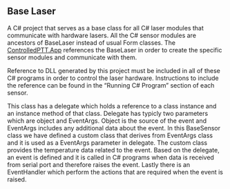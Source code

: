 
## Base Laser

A C# project that serves as a base class for all C# laser modules that communicate with hardware lasers. All the C# sensor modules are ancestors of BaseLaser instead of usual Form classes. The [ControlledPTT.App](../../App) references the BaseLaser in order to create the specific sensor modules and communicate with them.

Reference to DLL generated by this project must be included in all of these C# programs in order to control the laser hardware. Instructions to include the reference can be found in the “Running C# Program” section of each sensor.

This class has a delegate which holds a reference to a class instance and an instance method of that class. Delegate has typicly two parameters which are object and EventArgs. Object is the source of the event and EventArgs includes any additional data about the event. In this BaseSensor class we have defined a custom class that derives from EventArgs class and it is used as a EventArgs parameter in delegate. The custom class provides the temperature data related to the event. Based on the delegate, an event is defined and it is called in C# programs when data is received from serial port and therefore raises the event. Lastly there is an EventHandler which perform the actions that are required when the event is raised. 

